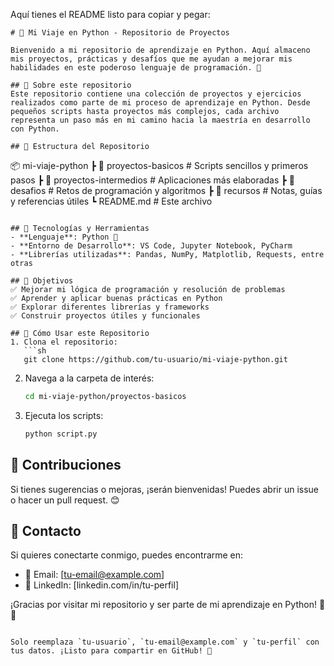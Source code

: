 Aquí tienes el README listo para copiar y pegar:  

```
# 🐍 Mi Viaje en Python - Repositorio de Proyectos

Bienvenido a mi repositorio de aprendizaje en Python. Aquí almaceno mis proyectos, prácticas y desafíos que me ayudan a mejorar mis habilidades en este poderoso lenguaje de programación. 🚀

## 📌 Sobre este repositorio
Este repositorio contiene una colección de proyectos y ejercicios realizados como parte de mi proceso de aprendizaje en Python. Desde pequeños scripts hasta proyectos más complejos, cada archivo representa un paso más en mi camino hacia la maestría en desarrollo con Python.

## 📂 Estructura del Repositorio
```
📦 mi-viaje-python
 ┣ 📂 proyectos-basicos  # Scripts sencillos y primeros pasos
 ┣ 📂 proyectos-intermedios  # Aplicaciones más elaboradas
 ┣ 📂 desafios  # Retos de programación y algoritmos
 ┣ 📂 recursos  # Notas, guías y referencias útiles
 ┗ README.md  # Este archivo
```

## 🚀 Tecnologías y Herramientas
- **Lenguaje**: Python 🐍
- **Entorno de Desarrollo**: VS Code, Jupyter Notebook, PyCharm
- **Librerías utilizadas**: Pandas, NumPy, Matplotlib, Requests, entre otras

## 🎯 Objetivos
✅ Mejorar mi lógica de programación y resolución de problemas  
✅ Aprender y aplicar buenas prácticas en Python  
✅ Explorar diferentes librerías y frameworks  
✅ Construir proyectos útiles y funcionales  

## 📌 Cómo Usar este Repositorio
1. Clona el repositorio:
   ```sh
   git clone https://github.com/tu-usuario/mi-viaje-python.git
   ```
2. Navega a la carpeta de interés:
   ```sh
   cd mi-viaje-python/proyectos-basicos
   ```
3. Ejecuta los scripts:
   ```sh
   python script.py
   ```

## 🌟 Contribuciones
Si tienes sugerencias o mejoras, ¡serán bienvenidas! Puedes abrir un issue o hacer un pull request. 😊

## 📧 Contacto
Si quieres conectarte conmigo, puedes encontrarme en:
- 📩 Email: [tu-email@example.com]
- 🔗 LinkedIn: [linkedin.com/in/tu-perfil]

¡Gracias por visitar mi repositorio y ser parte de mi aprendizaje en Python! 🚀🐍
```

Solo reemplaza `tu-usuario`, `tu-email@example.com` y `tu-perfil` con tus datos. ¡Listo para compartir en GitHub! 🚀
